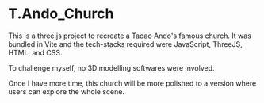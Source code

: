 # T.Ando_Church

This is a three.js project to recreate a Tadao Ando's famous church.
It was bundled in Vite and the tech-stacks required were JavaScript, ThreeJS, HTML, and CSS.

To challenge myself, no 3D modelling softwares were involved. 

Once I have more time, this church will be more polished to a version where users can explore the whole scene.
